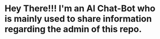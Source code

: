 # Hey There!!! I'm an AI Chat-Bot who is mainly used to share information regarding the admin of this repo.
